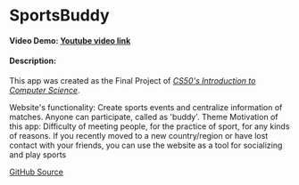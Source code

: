 # SportsBuddy
#### Video Demo:  [Youtube video link](https://youtu.be/hkMPWurAIa8)
#### Description:
This app was created as the Final Project of *[CS50's Introduction to Computer Science](https://online-learning.harvard.edu/course/cs50-introduction-computer-science)*.

Website's functionality: Create sports events and centralize information of matches. Anyone can participate, called as 'buddy'.
Theme Motivation of this app: Difficulty of meeting people, for the practice of sport, for any kinds of reasons. If you recently moved to a new country/region or have lost contact with your friends, you can use the website as a tool for socializing and play sports

[GitHub Source](https://github.com/jucron/SportsBuddy) 
